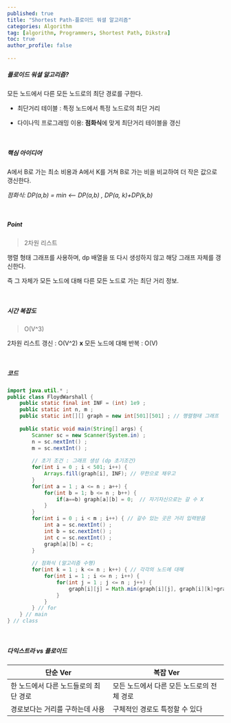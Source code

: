 ```yaml
---
published: true
title: "Shortest Path-플로이드 워셜 알고리즘" 
categories: Algorithm 
tag: [algorithm, Programmers, Shortest Path, Dikstra] 
toc: true
author_profile: false 
  
---
```




##### 플로이드 워셜 알고리즘?

모든 노드에서 다른 모든 노드로의 최단 경로를 구한다. 

* 최단거리 테이블 : 특정 노드에서 특정 노드로의 최단 거리  

* 다이나믹 프로그래밍 이용: **점화식**에 맞게 최단거리 테이블을 갱신 

<br>





##### 핵심 아이디어

A에서 B로 가는 최소 비용과 A에서 K를 거쳐 B로 가는 비을 비교하여 더 작은 값으로 갱신한다. 

 *점화식: DP(a,b) = min <-- DP(a,b) , DP(a, k)+DP(k,b)* 

<br>



##### Point 

> 2차원 리스트

행렬 형태 그래프를 사용하며, dp 배열을 또 다시 생성하지 않고 해당 그래프 자체를 갱신한다.  

즉 그 자체가 모든 노드에 대해 다른 모든 노드로 가는 최단 거리 정보.

<br>



##### 시간 복잡도 

> O(V^3)

2차원 리스트 갱신 : O(V^2)     **x**    모든 노드에 대해 반복 : O(V) 

<br>



##### 코드

```java 
import java.util.* ; 
public class FloydWarshall {
	public static final int INF = (int) 1e9 ; 
	public static int n, m ; 
	public static int[][] graph = new int[501][501] ; // 행렬형태 그래프
	
	public static void main(String[] args) {
		Scanner sc = new Scanner(System.in) ; 
		n = sc.nextInt() ; 
		m = sc.nextInt() ; 
		
		// 초기 조건 : 그래프 생성 (dp 초기조건)    
		for(int i = 0 ; i < 501; i++) {
			Arrays.fill(graph[i], INF); // 무한으로 채우고 
		}	
		for(int a = 1 ; a <= n ; a++) {
			for(int b = 1; b <= n ; b++) {
				if(a==b) graph[a][b] = 0;  // 자기자신으로는 갈 수 X 
			}
		}	
		for(int i = 0 ; i < m ; i++) { // 갈수 있는 곳은 거리 입력받음
			int a = sc.nextInt() ; 
			int b = sc.nextInt() ; 
			int c = sc.nextInt() ;
			graph[a][b] = c; 
		}
		
		// 점화식 (알고리즘 수행)
		for(int k = 1 ; k <= n ; k++) { // 각각의 노드에 대해 
			for(int i = 1 ; i <= n ; i++) {
				for(int j = 1 ; j <= n ; j++) {
					graph[i][j] = Math.min(graph[i][j], graph[i][k]+graph[k][j]) ; 
				}
			}
		} // for		
	} // main 
} // class 
```

<br> 

##### 다익스트라 vs 플로이드 

| 단순 Ver                              | 복잡 Ver                                    |
| ------------------------------------- | ------------------------------------------- |
| 한 노드에서 다른 노드들로의 최단 경로 | 모든 노드에서 다른 모든 노드로의  전체 경로 |
| 경로보다는 거리를 구하는데 사용       | 구체적인 경로도 특정할 수 있다              |

<br>
